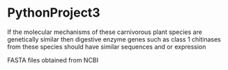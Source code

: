 # PythonProject3
If the molecular mechanisms of these carnivorous plant species are genetically similar then digestive enzyme genes such as class 1 chitinases from these species should have similar sequences and or expression

FASTA files obtained from NCBI

